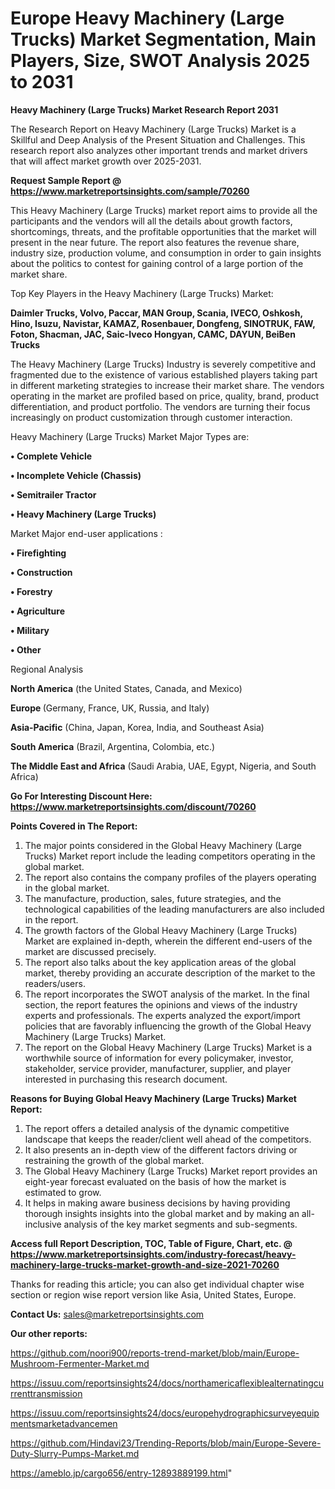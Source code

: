 # Europe Heavy Machinery (Large Trucks) Market Segmentation, Main Players, Size, SWOT Analysis 2025 to 2031

<strong>Heavy Machinery (Large Trucks) Market Research Report 2031</strong>

The Research Report on Heavy Machinery (Large Trucks) Market is a Skillful and Deep Analysis of the Present Situation and Challenges. This research report also analyzes other important trends and market drivers that will affect market growth over 2025-2031.

<strong>Request Sample Report @ <a href=https://www.marketreportsinsights.com/sample/70260>https://www.marketreportsinsights.com/sample/70260</a></strong>

This Heavy Machinery (Large Trucks) market report aims to provide all the participants and the vendors will all the details about growth factors, shortcomings, threats, and the profitable opportunities that the market will present in the near future. The report also features the revenue share, industry size, production volume, and consumption in order to gain insights about the politics to contest for gaining control of a large portion of the market share.

Top Key Players in the Heavy Machinery (Large Trucks) Market:

<strong>Daimler Trucks, Volvo, Paccar, MAN Group, Scania, IVECO, Oshkosh, Hino, Isuzu, Navistar, KAMAZ, Rosenbauer, Dongfeng, SINOTRUK, FAW, Foton, Shacman, JAC, Saic-Iveco Hongyan, CAMC, DAYUN, BeiBen Trucks</strong>

The Heavy Machinery (Large Trucks) Industry is severely competitive and fragmented due to the existence of various established players taking part in different marketing strategies to increase their market share. The vendors operating in the market are profiled based on price, quality, brand, product differentiation, and product portfolio. The vendors are turning their focus increasingly on product customization through customer interaction.

Heavy Machinery (Large Trucks) Market Major Types are:

<strong>• Complete Vehicle

• Incomplete Vehicle (Chassis)

• Semitrailer Tractor

• Heavy Machinery (Large Trucks)</strong>

Market Major end-user applications :

<strong>• Firefighting

• Construction

• Forestry

• Agriculture

• Military

• Other</strong>

Regional Analysis

</u><strong><b>North America</b></strong> (the United States, Canada, and Mexico)

<strong><b>Europe </b></strong>(Germany, France, UK, Russia, and Italy)

<strong><b>Asia-Pacific</b></strong> (China, Japan, Korea, India, and Southeast Asia)

<strong><b>South America</b></strong> (Brazil, Argentina, Colombia, etc.)

<strong><b>The Middle East and Africa</b></strong> (Saudi Arabia, UAE, Egypt, Nigeria, and South Africa)

<strong>Go For Interesting Discount Here: <a href=https://www.marketreportsinsights.com/discount/70260>https://www.marketreportsinsights.com/discount/70260</a></strong>

<strong>Points Covered in The Report:</strong>
<ol>
  <li>The major points considered in the Global Heavy Machinery (Large Trucks) Market report include the leading competitors operating in the global market.</li>
  <li>The report also contains the company profiles of the players operating in the global market.</li>
  <li>The manufacture, production, sales, future strategies, and the technological capabilities of the leading manufacturers are also included in the report.</li>
  <li>The growth factors of the Global Heavy Machinery (Large Trucks) Market are explained in-depth, wherein the different end-users of the market are discussed precisely.</li>
  <li>The report also talks about the key application areas of the global market, thereby providing an accurate description of the market to the readers/users.</li>
  <li>The report incorporates the SWOT analysis of the market. In the final section, the report features the opinions and views of the industry experts and professionals. The experts analyzed the export/import policies that are favorably influencing the growth of the Global Heavy Machinery (Large Trucks) Market.</li>
  <li>The report on the Global Heavy Machinery (Large Trucks) Market is a worthwhile source of information for every policymaker, investor, stakeholder, service provider, manufacturer, supplier, and player interested in purchasing this research document.</li>
</ol>
<strong>Reasons for Buying Global Heavy Machinery (Large Trucks) Market Report:</strong>

<ol>
  <li>The report offers a detailed analysis of the dynamic competitive landscape that keeps the reader/client well ahead of the competitors.</li>
  <li>It also presents an in-depth view of the different factors driving or restraining the growth of the global market.</li>
  <li>The Global Heavy Machinery (Large Trucks) Market report provides an eight-year forecast evaluated on the basis of how the market is estimated to grow.</li>
  <li>It helps in making aware business decisions by having providing thorough insights insights into the global market and by making an all-inclusive analysis of the key market segments and sub-segments.</li>
</ol>
<strong>Access full Report Description, TOC, Table of Figure, Chart, etc. @ <a href=https://www.marketreportsinsights.com/industry-forecast/heavy-machinery-large-trucks-market-growth-and-size-2021-70260>https://www.marketreportsinsights.com/industry-forecast/heavy-machinery-large-trucks-market-growth-and-size-2021-70260</a></strong>


Thanks for reading this article; you can also get individual chapter wise section or region wise report version like Asia, United States, Europe.

<strong>Contact Us:</strong>
sales@marketreportsinsights.com

<strong>Our other reports:</strong>

<a href=https://github.com/noori900/reports-trend-market/blob/main/Europe-Mushroom-Fermenter-Market.md>https://github.com/noori900/reports-trend-market/blob/main/Europe-Mushroom-Fermenter-Market.md</a>

<a href=https://issuu.com/reportsinsights24/docs/northamericaflexiblealternatingcurrenttransmission>https://issuu.com/reportsinsights24/docs/northamericaflexiblealternatingcurrenttransmission</a>

<a href=https://issuu.com/reportsinsights24/docs/europehydrographicsurveyequipmentsmarketadvancemen>https://issuu.com/reportsinsights24/docs/europehydrographicsurveyequipmentsmarketadvancemen</a>

<a href=https://github.com/Hindavi23/Trending-Reports/blob/main/Europe-Severe-Duty-Slurry-Pumps-Market.md>https://github.com/Hindavi23/Trending-Reports/blob/main/Europe-Severe-Duty-Slurry-Pumps-Market.md</a>

<a href=https://ameblo.jp/cargo656/entry-12893889199.html>https://ameblo.jp/cargo656/entry-12893889199.html</a>"
